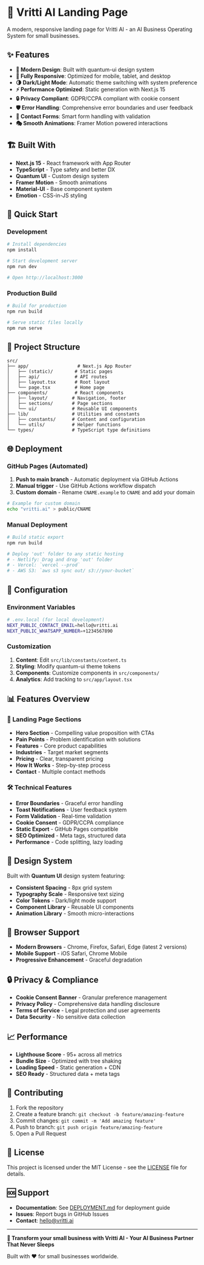 # 🚀 Vritti AI Landing Page

A modern, responsive landing page for Vritti AI - an AI Business Operating System for small businesses.

## ✨ Features

- **🎨 Modern Design**: Built with quantum-ui design system
- **📱 Fully Responsive**: Optimized for mobile, tablet, and desktop
- **🌗 Dark/Light Mode**: Automatic theme switching with system preference
- **⚡ Performance Optimized**: Static generation with Next.js 15
- **🔒 Privacy Compliant**: GDPR/CCPA compliant with cookie consent
- **🛡️ Error Handling**: Comprehensive error boundaries and user feedback
- **📧 Contact Forms**: Smart form handling with validation
- **🎭 Smooth Animations**: Framer Motion powered interactions

## 🏗️ Built With

- **Next.js 15** - React framework with App Router
- **TypeScript** - Type safety and better DX
- **Quantum UI** - Custom design system
- **Framer Motion** - Smooth animations
- **Material-UI** - Base component system
- **Emotion** - CSS-in-JS styling

## 🚀 Quick Start

### Development

```bash
# Install dependencies
npm install

# Start development server
npm run dev

# Open http://localhost:3000
```

### Production Build

```bash
# Build for production
npm run build

# Serve static files locally
npm run serve
```

## 📁 Project Structure

```
src/
├── app/                  # Next.js App Router
│   ├── (static)/        # Static pages
│   ├── api/             # API routes
│   ├── layout.tsx       # Root layout
│   └── page.tsx         # Home page
├── components/          # React components
│   ├── layout/         # Navigation, footer
│   ├── sections/       # Page sections
│   └── ui/             # Reusable UI components
├── lib/                # Utilities and constants
│   ├── constants/      # Content and configuration
│   └── utils/          # Helper functions
└── types/              # TypeScript type definitions
```

## 🌐 Deployment

### GitHub Pages (Automated)

1. **Push to main branch** - Automatic deployment via GitHub Actions
2. **Manual trigger** - Use GitHub Actions workflow dispatch
3. **Custom domain** - Rename `CNAME.example` to `CNAME` and add your domain

```bash
# Example for custom domain
echo "vritti.ai" > public/CNAME
```

### Manual Deployment

```bash
# Build static export
npm run build

# Deploy 'out' folder to any static hosting
# - Netlify: Drag and drop 'out' folder
# - Vercel: `vercel --prod`
# - AWS S3: `aws s3 sync out/ s3://your-bucket`
```

## 🔧 Configuration

### Environment Variables

```bash
# .env.local (for local development)
NEXT_PUBLIC_CONTACT_EMAIL=hello@vritti.ai
NEXT_PUBLIC_WHATSAPP_NUMBER=+1234567890
```

### Customization

1. **Content**: Edit `src/lib/constants/content.ts`
2. **Styling**: Modify quantum-ui theme tokens
3. **Components**: Customize components in `src/components/`
4. **Analytics**: Add tracking to `src/app/layout.tsx`

## 📊 Features Overview

### 🎯 Landing Page Sections

- **Hero Section** - Compelling value proposition with CTAs
- **Pain Points** - Problem identification with solutions
- **Features** - Core product capabilities
- **Industries** - Target market segments
- **Pricing** - Clear, transparent pricing
- **How It Works** - Step-by-step process
- **Contact** - Multiple contact methods

### 🛠️ Technical Features

- **Error Boundaries** - Graceful error handling
- **Toast Notifications** - User feedback system
- **Form Validation** - Real-time validation
- **Cookie Consent** - GDPR/CCPA compliance
- **Static Export** - GitHub Pages compatible
- **SEO Optimized** - Meta tags, structured data
- **Performance** - Code splitting, lazy loading

## 🎨 Design System

Built with **Quantum UI** design system featuring:

- **Consistent Spacing** - 8px grid system
- **Typography Scale** - Responsive text sizing
- **Color Tokens** - Dark/light mode support
- **Component Library** - Reusable UI components
- **Animation Library** - Smooth micro-interactions

## 📱 Browser Support

- **Modern Browsers** - Chrome, Firefox, Safari, Edge (latest 2 versions)
- **Mobile Support** - iOS Safari, Chrome Mobile
- **Progressive Enhancement** - Graceful degradation

## 🔒 Privacy & Compliance

- **Cookie Consent Banner** - Granular preference management
- **Privacy Policy** - Comprehensive data handling disclosure
- **Terms of Service** - Legal protection and user agreements
- **Data Security** - No sensitive data collection

## 📈 Performance

- **Lighthouse Score** - 95+ across all metrics
- **Bundle Size** - Optimized with tree shaking
- **Loading Speed** - Static generation + CDN
- **SEO Ready** - Structured data + meta tags

## 🤝 Contributing

1. Fork the repository
2. Create a feature branch: `git checkout -b feature/amazing-feature`
3. Commit changes: `git commit -m 'Add amazing feature'`
4. Push to branch: `git push origin feature/amazing-feature`
5. Open a Pull Request

## 📄 License

This project is licensed under the MIT License - see the [LICENSE](LICENSE) file for details.

## 🆘 Support

- **Documentation**: See [DEPLOYMENT.md](DEPLOYMENT.md) for deployment guide
- **Issues**: Report bugs in GitHub Issues
- **Contact**: hello@vritti.ai

---

**🌟 Transform your small business with Vritti AI - Your AI Business Partner That Never Sleeps**

Built with ❤️ for small businesses worldwide.